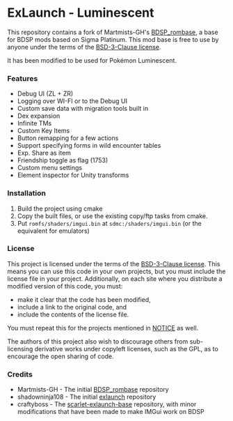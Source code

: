 # ExLaunch - Luminescent

This repository contains a fork of Martmists-GH's [BDSP_rombase](https://github.com/Martmists-GH/BDSP_rombase), a base for BDSP mods based on Sigma Platinum. This mod base is free to use by anyone under the terms of the [BSD-3-Clause license](./LICENSE).

It has been modified to be used for Pokémon Luminescent.

### Features

- Debug UI (ZL + ZR)
- Logging over WI-FI or to the Debug UI
- Custom save data with migration tools built in
- Dex expansion
- Infinite TMs
- Custom Key Items
- Button remapping for a few actions
- Support specifying forms in wild encounter tables
- Exp. Share as item
- Friendship toggle as flag (1753)
- Custom menu settings
- Element inspector for Unity transforms

### Installation

1. Build the project using cmake
2. Copy the built files, or use the existing copy/ftp tasks from cmake.
3. Put `romfs/shaders/imgui.bin` at `sdmc:/shaders/imgui.bin` (or the equivalent for emulators)

### License

This project is licensed under the terms of the [BSD-3-Clause license](./LICENSE). 
This means you can use this code in your own projects, but you must include the license file in your project. 
Additionally, on each site where you distribute a modified version of this code, you must:
- make it clear that the code has been modified, 
- include a link to the original code, and 
- include the contents of the license file.

You must repeat this for the projects mentioned in [NOTICE](./NOTICE) as well.


The authors of this project also wish to discourage others from sub-licensing derivative works under copyleft licenses, such as the GPL, as to encourage the open sharing of code.

### Credits

- Martmists-GH - The initial [BDSP_rombase](https://github.com/Martmists-GH/BDSP_rombase) repository
- shadowninja108 - The initial [exlaunch](https://github.com/shadowninja108/exlaunch) repository
- craftyboss - The [scarlet-exlaunch-base](https://github.com/craftyboss/scarlet-exlaunch-base) repository, with minor modifications that have been made to make IMGui work on BDSP
